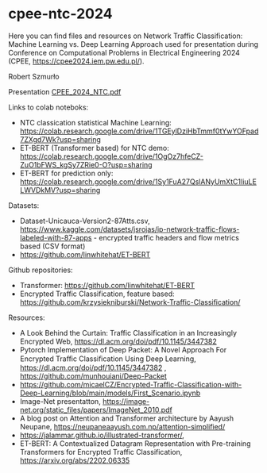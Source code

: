 # cpee-ntc-2024

Here you can find files and resources on Network Traffic Classification: Machine Learning vs. Deep Learning Approach used for presentation during Conference on Computational Problems in Electrical Engineering 2024 (CPEE, https://cpee2024.iem.pw.edu.pl/).

Robert Szmurło

Presentation [CPEE_2024_NTC.pdf](CPEE_2024_NTC.pdf)

Links to colab noteboks:
 * NTC classication statistical Machine Learning: https://colab.research.google.com/drive/1TGEylDziHbTmmf0tYwYOFpad7ZXgd7Wk?usp=sharing
 * ET-BERT (Transformer based) for NTC demo: https://colab.research.google.com/drive/1OgOz7hfeCZ-ZuO1bFWS_kgSy7ZRie0-O?usp=sharing
 * ET-BERT for prediction only: https://colab.research.google.com/drive/1Sy1FuA27QslANyUmXtC1IiuLELWVDkMV?usp=sharing

Datasets:

 * Dataset-Unicauca-Version2-87Atts.csv, https://www.kaggle.com/datasets/jsrojas/ip-network-traffic-flows-labeled-with-87-apps - encrypted traffic headers and flow metrics based (CSV format)
 * https://github.com/linwhitehat/ET-BERT

Github repositories:

 * Transformer: https://github.com/linwhitehat/ET-BERT
 * Encrypted Traffic Classification, feature based: https://github.com/krzysiekniburski/Network-Traffic-Classification/

Resources:

* A Look Behind the Curtain: Traffic Classification in an Increasingly Encrypted Web, https://dl.acm.org/doi/pdf/10.1145/3447382
* Pytorch Implementation of Deep Packet: A Novel Approach For Encrypted Traﬃc Classiﬁcation Using Deep Learning, https://dl.acm.org/doi/pdf/10.1145/3447382 , https://github.com/munhouiani/Deep-Packet
* https://github.com/micaelCZ/Encrypted-Traffic-Classification-with-Deep-Learning/blob/main/models/First_Scenario.ipynb
* Image-Net presentatton, https://image-net.org/static_files/papers/ImageNet_2010.pdf
* A blog post on Attention and Transformer architecture by Aayush Neupane, https://neupaneaayush.com.np/attention-simplified/
* https://jalammar.github.io/illustrated-transformer/,
* ET-BERT: A Contextualized Datagram Representation with Pre-training Transformers for Encrypted Traffic Classification, https://arxiv.org/abs/2202.06335
